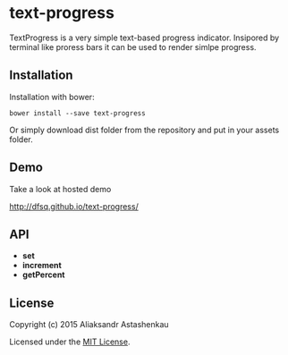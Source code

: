 # text-progress

TextProgress is a very simple text-based progress indicator. Insipored by terminal like proress bars it can be used to render simlpe progress.

## Installation

Installation with bower:

```
bower install --save text-progress
```

Or simply download dist folder from the repository and put in your assets folder.

## Demo

Take a look at hosted demo

http://dfsq.github.io/text-progress/

## API

* **set**
* **increment**
* **getPercent**

## License

Copyright (c) 2015 Aliaksandr Astashenkau

Licensed under the [MIT License](https://github.com/dfsq/text-progress/blob/master/LICENSE).
